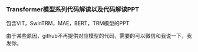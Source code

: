 ### Transformer模型系列代码解读以及代码解读PPT

包含VIT，SwinTRM，MAE，BERT，TRM模型的PPT

由于某些原因，github不再提供对应模型的代码，需要的可以微信和我说一下，我发你。